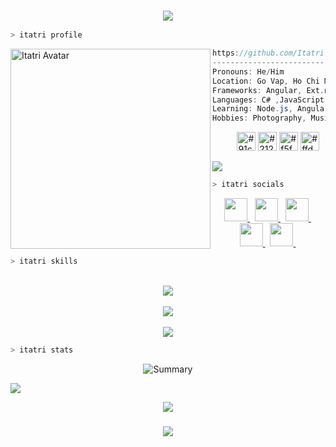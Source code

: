 

<h3 align="center">
    <img src="https://readme-typing-svg.herokuapp.com/?font=Righteous&size=20&center=true&vCenter=true&width=300&height=70&duration=4000&lines=Hi+,+I'm+Van+Tri+;+I'm+a+Web+Developer">
</h3>


```zsh
> itatri profile
```
<img align="left" src="https://github.com/user-attachments/assets/9c55840d-bcac-45b8-a09a-ca0af5c3fe7b" alt="Itatri Avatar" width="320" /> 

<p align="left">

```csharp
https://github.com/Itatri
-------------------------
Pronouns: He/Him
Location: Go Vap, Ho Chi Minh
Frameworks: Angular, Ext.net, .Net
Languages: C# ,JavaScript, TypeScript, HTML, CSS
Learning: Node.js, Angular
Hobbies: Photography, Music, Travel, Coffee
```
</p>

<p align="left">
  &nbsp; &nbsp; &nbsp; &nbsp; &nbsp;
    <img alt="#91c8e4" src="https://imageplaceholder.net/600x400/91c8e4/ffffff?text=..." width="30" height="30" /> 
    <img alt="#212121" src="https://imageplaceholder.net/600x400/212121/ffffff?text=..." width="30" height="30" />
    <img alt="#f5f5f5" src="https://imageplaceholder.net/600x400/f5f5f5/ffffff?text=..." width="30" height="30" />
    <img alt="#ffd6ba" src="https://imageplaceholder.net/600x400/ffd6ba/ffffff?text=..." width="30" height="30" />
</p>


<img src="https://user-images.githubusercontent.com/73097560/115834477-dbab4500-a447-11eb-908a-139a6edaec5c.gif">     


```zsh
> itatri socials
```
<p align="center">
    <a href="https://www.threads.net/@trihvn" target="_blank" rel="noreferrer">
    <picture>
    <source media="(prefers-color-scheme: dark)" srcset="https://raw.githubusercontent.com/danielcranney/readme-generator/main/public/icons/socials/threads-dark.svg" />
    <source media="(prefers-color-scheme: light)" srcset="https://raw.githubusercontent.com/danielcranney/readme-generator/main/public/icons/socials/threads.svg" />
    <img src="https://raw.githubusercontent.com/danielcranney/readme-generator/main/public/icons/socials/threads.svg" width="37" height="37" />
    </picture> 
    </a>
    &nbsp;
    <a href="https://www.facebook.com/trihvn" target="_blank" rel="noreferrer">
    <picture>
    <source media="(prefers-color-scheme: dark)" srcset="https://raw.githubusercontent.com/danielcranney/readme-generator/main/public/icons/socials/facebook-dark.svg" />
    <source media="(prefers-color-scheme: light)" srcset="https://raw.githubusercontent.com/danielcranney/readme-generator/main/public/icons/socials/facebook.svg" />
    <img src="https://raw.githubusercontent.com/danielcranney/readme-generator/main/public/icons/socials/facebook.svg" width="37" height="37"  />
    </picture>
    </a>
    &nbsp;
    <a href="http://www.instagram.com/trihvn" target="_blank" rel="noreferrer">
    <picture>
    <source media="(prefers-color-scheme: dark)" srcset="https://raw.githubusercontent.com/danielcranney/readme-generator/main/public/icons/socials/instagram-dark.svg" />
    <source media="(prefers-color-scheme: light)" srcset="https://raw.githubusercontent.com/danielcranney/readme-generator/main/public/icons/socials/instagram.svg" />
    <img src="https://raw.githubusercontent.com/danielcranney/readme-generator/main/public/icons/socials/instagram.svg" width="37" height="37" />
    </picture>
    </a>
    &nbsp;
    <a href="https://www.behance.com/thvfoto" target="_blank" rel="noreferrer">
    <picture>
    <source media="(prefers-color-scheme: dark)" srcset="https://raw.githubusercontent.com/danielcranney/readme-generator/main/public/icons/socials/behance-dark.svg" />
    <source media="(prefers-color-scheme: light)" srcset="https://raw.githubusercontent.com/danielcranney/readme-generator/main/public/icons/socials/behance.svg" />
    <img src="https://raw.githubusercontent.com/danielcranney/readme-generator/main/public/icons/socials/behance.svg" width="37" height="37" />
    </picture>
    </a>
    &nbsp;
    <a href="https://www.linkedin.com/in/itatri" target="_blank" rel="noreferrer">
    <picture>
    <source media="(prefers-color-scheme: dark)" srcset="https://raw.githubusercontent.com/danielcranney/readme-generator/main/public/icons/socials/linkedin-dark.svg" />
    <source media="(prefers-color-scheme: light)" srcset="https://raw.githubusercontent.com/danielcranney/readme-generator/main/public/icons/socials/linkedin.svg" />
    <img src="https://raw.githubusercontent.com/danielcranney/readme-generator/main/public/icons/socials/linkedin.svg" width="37" height="37" />
    </picture>
    </a>
    &nbsp;
</p>



```zsh
> itatri skills
```

<p align="center">
   &nbsp; <br>
        <img src="https://skillicons.dev/icons?i=cs,c,dotnet,mongodb,postman,mysql,git" /><br>
    &nbsp; <br>
        <img src="https://skillicons.dev/icons?i=ts,nodejs,angular,js,html,css,bootstrap" /><br>
   &nbsp; <br>
        <img src="https://skillicons.dev/icons?i=vscode,visualstudio,illustrator,ae,premiere,photoshop,figma" />
</p>


```zsh
> itatri stats
```
<div align="center">

![Summary](http://github-profile-summary-cards.vercel.app/api/cards/profile-details?username=Itatri&theme=2077)


</div>

<img src="https://user-images.githubusercontent.com/73097560/115834477-dbab4500-a447-11eb-908a-139a6edaec5c.gif">        

<div align="center">

![](https://komarev.com/ghpvc/?username=Itatri&abbreviated=true&color=blue)  

</div>


<h3 align="center">
    <img src="https://readme-typing-svg.herokuapp.com/?font=Righteous&size=20&center=true&vCenter=true&width=300&height=70&duration=4000&lines=Thanks+for+visiting+;+Connect+me+on+my+Socials">
</h3>

